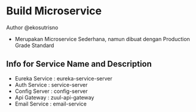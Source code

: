# Build Microservice
  Author @ekosutrisno

 - Merupakan Microservice Sederhana, namun dibuat dengan Production Grade Standard

## Info for Service Name and Description
 - Eureka Service : eureka-service-server
 - Auth Service : service-server
 - Config Server : config-server
 - Api Gateway : zuul-api-gateway
 - Email Service : email-service
